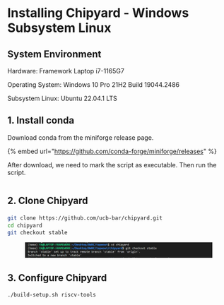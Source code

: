 # Installing Chipyard - Windows Subsystem Linux

## System Environment

Hardware: Framework Laptop i7-1165G7

Operating System: Windows 10 Pro 21H2 Build 19044.2486

Subsystem Linux: Ubuntu 22.04.1 LTS



## 1. Install conda

Download conda from the miniforge release page.

{% embed url="https://github.com/conda-forge/miniforge/releases" %}

After download, we need to mark the script as executable. Then run the script.

```
```

## 2. Clone Chipyard

```bash
git clone https://github.com/ucb-bar/chipyard.git
cd chipyard
git checkout stable
```

<figure><img src="../../.gitbook/assets/image (1) (2) (3).png" alt=""><figcaption></figcaption></figure>

## 3. Configure Chipyard

```bash
./build-setup.sh riscv-tools
```

